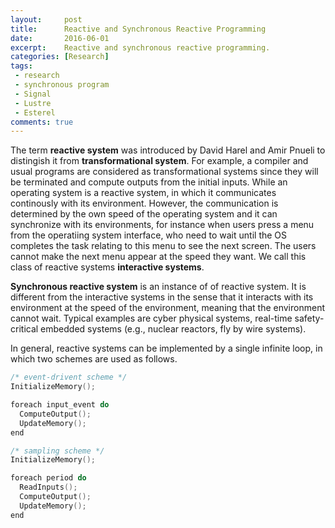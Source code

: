 ```yaml
---
layout:     post
title:      Reactive and Synchronous Reactive Programming
date:       2016-06-01
excerpt:    Reactive and synchronous reactive programming.
categories: [Research]
tags:
 - research
 - synchronous program
 - Signal
 - Lustre
 - Esterel
comments: true
---
```


The term __reactive system__ was introduced by David Harel and Amir Pnueli to distingish 
it from __transformational system__. For example, a compiler and usual programs are 
considered as transformational systems since they will be terminated and compute outputs 
from the initial inputs. While an operating system is a reactive system, in which it 
communicates continously with its environment. However, the communication is determined 
by the own speed of the operating system and it can synchronize with its environments, 
for instance when users press a menu from the operatiing system interface, who need to 
wait until the OS completes the task relating to this menu to see the next screen. The 
users cannot make the next menu appear at the speed they want. We call this class of 
reactive systems __interactive systems__. 

__Synchronous reactive system__ is an instance of of reactive system. It is different 
from the interactive systems in the sense that it interacts with its environment at the 
speed of the environment, meaning that the environment cannot wait. Typical examples 
are cyber physical systems, real-time safety-critical embedded systems (e.g., nuclear 
reactors, fly by wire systems).

In general, reactive systems can be implemented by a single infinite loop, in which two 
schemes are used as follows.

```c
/* event-drivent scheme */
InitializeMemory();

foreach input_event do
  ComputeOutput();
  UpdateMemory();
end

/* sampling scheme */
InitializeMemory();

foreach period do 
  ReadInputs();
  ComputeOutput();
  UpdateMemory();
end
```

